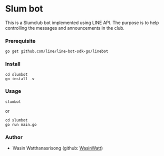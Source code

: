 # Slum bot

This is a Slumclub bot implemented using LINE API.
The purpose is to help controlling the messages and announcements in the club.

### Prerequisite

```
go get github.com/line/line-bot-sdk-go/linebot
```

### Install

```
cd slumbot
go install -v
```

### Usage

```
slumbot
```
or

```
cd slumbot
go run main.go
```

### Author
* Wasin Watthanasrisong (github: [WasinWatt](https://github.com/wasinwatt))